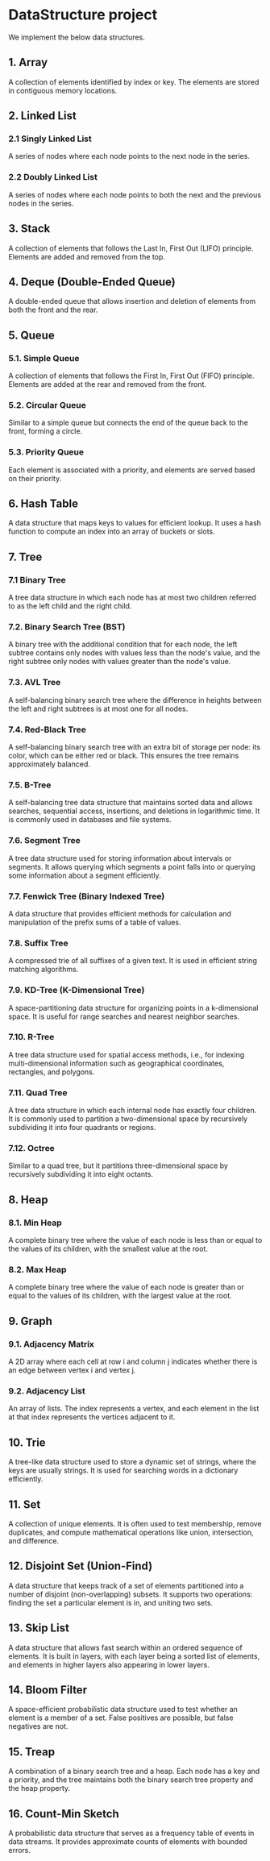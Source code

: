 # DataStructure project
We implement the below data structures.

## 1. Array
A collection of elements identified by index or key. The elements are stored in contiguous memory locations.

## 2. Linked List
### 2.1 Singly Linked List
A series of nodes where each node points to the next node in the series.
### 2.2 Doubly Linked List
A series of nodes where each node points to both the next and the previous nodes in the series.

## 3. Stack
A collection of elements that follows the Last In, First Out (LIFO) principle. Elements are added and removed from the top.

## 4. Deque (Double-Ended Queue)
A double-ended queue that allows insertion and deletion of elements from both the front and the rear.

## 5. Queue
### 5.1. Simple Queue
A collection of elements that follows the First In, First Out (FIFO) principle. Elements are added at the rear and removed from the front.
### 5.2. Circular Queue
Similar to a simple queue but connects the end of the queue back to the front, forming a circle.
### 5.3. Priority Queue
Each element is associated with a priority, and elements are served based on their priority.

## 6. Hash Table
A data structure that maps keys to values for efficient lookup. It uses a hash function to compute an index into an array of buckets or slots.

## 7. Tree
### 7.1 Binary Tree
A tree data structure in which each node has at most two children referred to as the left child and the right child.
### 7.2. Binary Search Tree (BST)
A binary tree with the additional condition that for each node, the left subtree contains only nodes with values less than the node's value, and the right subtree only nodes with values greater than the node's value.
### 7.3. AVL Tree
A self-balancing binary search tree where the difference in heights between the left and right subtrees is at most one for all nodes.
### 7.4. Red-Black Tree
A self-balancing binary search tree with an extra bit of storage per node: its color, which can be either red or black. This ensures the tree remains approximately balanced.
### 7.5. B-Tree
A self-balancing tree data structure that maintains sorted data and allows searches, sequential access, insertions, and deletions in logarithmic time. It is commonly used in databases and file systems.
### 7.6. Segment Tree
A tree data structure used for storing information about intervals or segments. It allows querying which segments a point falls into or querying some information about a segment efficiently.
### 7.7. Fenwick Tree (Binary Indexed Tree)
A data structure that provides efficient methods for calculation and manipulation of the prefix sums of a table of values.
### 7.8. Suffix Tree
A compressed trie of all suffixes of a given text. It is used in efficient string matching algorithms.
### 7.9. KD-Tree (K-Dimensional Tree)
A space-partitioning data structure for organizing points in a k-dimensional space. It is useful for range searches and nearest neighbor searches.
### 7.10. R-Tree
A tree data structure used for spatial access methods, i.e., for indexing multi-dimensional information such as geographical coordinates, rectangles, and polygons.
### 7.11. Quad Tree
A tree data structure in which each internal node has exactly four children. It is commonly used to partition a two-dimensional space by recursively subdividing it into four quadrants or regions.
### 7.12. Octree
Similar to a quad tree, but it partitions three-dimensional space by recursively subdividing it into eight octants.

## 8. Heap
### 8.1. Min Heap
A complete binary tree where the value of each node is less than or equal to the values of its children, with the smallest value at the root.
### 8.2. Max Heap
A complete binary tree where the value of each node is greater than or equal to the values of its children, with the largest value at the root.

## 9. Graph
### 9.1. Adjacency Matrix
A 2D array where each cell at row i and column j indicates whether there is an edge between vertex i and vertex j.
### 9.2. Adjacency List
An array of lists. The index represents a vertex, and each element in the list at that index represents the vertices adjacent to it.

## 10. Trie
A tree-like data structure used to store a dynamic set of strings, where the keys are usually strings. It is used for searching words in a dictionary efficiently.

## 11. Set
A collection of unique elements. It is often used to test membership, remove duplicates, and compute mathematical operations like union, intersection, and difference.

## 12. Disjoint Set (Union-Find)
A data structure that keeps track of a set of elements partitioned into a number of disjoint (non-overlapping) subsets. It supports two operations: finding the set a particular element is in, and uniting two sets.

## 13. Skip List
A data structure that allows fast search within an ordered sequence of elements. It is built in layers, with each layer being a sorted list of elements, and elements in higher layers also appearing in lower layers.

## 14. Bloom Filter
A space-efficient probabilistic data structure used to test whether an element is a member of a set. False positives are possible, but false negatives are not.

## 15. Treap
A combination of a binary search tree and a heap. Each node has a key and a priority, and the tree maintains both the binary search tree property and the heap property.

## 16. Count-Min Sketch
A probabilistic data structure that serves as a frequency table of events in data streams. It provides approximate counts of elements with bounded errors.
